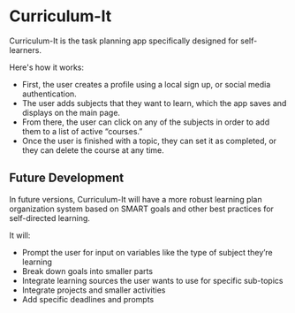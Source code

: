 # Curriculum-It

Curriculum-It is the task planning app specifically designed for self-learners. 

Here's how it works:

* First, the user creates a profile using a local sign up, or social media authentication. 
* The user adds subjects that they want to learn, which the app saves and displays on the main page. 
* From there, the user can click on any of the subjects in order to add them to a list of active “courses.” 
* Once the user is finished with a topic, they can set it as completed, or they can delete the course at any time.

## Future Development

In future versions, Curriculum-It will have a more robust learning plan organization system based on SMART goals and other best practices for self-directed learning. 

It will: 

* Prompt the user for input on variables like the type of subject they’re learning
* Break down goals into smaller parts
* Integrate learning sources the user wants to use for specific sub-topics
* Integrate projects and smaller activities
* Add specific deadlines and prompts
